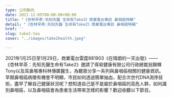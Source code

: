 ```yaml
---
type: 公司動向
date: 2021-12-05T00:00:00+08:00
title: "《杏林早茶:先知先醫 生命有Take2》商業電台專訪 鼻咽癌特輯"
detail: "《杏林早茶:先知先醫 生命有Take2》商業電台專訪 鼻咽癌特輯"
href: ''
slug: take2-tea
cover: "../images/take2health.jpeg"

---
```

2021年1月25日至1月29日，商業電台雷霆881903《在晴朗的一天出發》——《杏林早茶：先知先醫生命有Take2》邀請了得易健康有限公司行政總裁翁錦輝Tony以及耳鼻喉專科林傳廣醫生，為聽眾分享一系列與鼻咽癌相關的健康資訊。早期鼻咽癌病徵有機會不明顯，市民如何透過簡單抽血，配合次世代DNA測序技術，盡早了解自己健康狀況呢？想知道自己是不是屬於鼻咽癌的高危人群，如何識別鼻咽癌，以及鼻咽癌會為患者生活帶來怎樣的影響？歡迎收聽以下節目。
